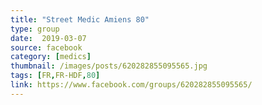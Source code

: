 ```yaml
---
title: "Street Medic Amiens 80"
type: group
date:  2019-03-07
source: facebook
category: [medics]
thumbnail: /images/posts/620282855095565.jpg
tags: [FR,FR-HDF,80]
link: https://www.facebook.com/groups/620282855095565/
---
```

